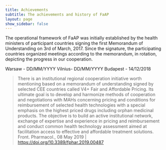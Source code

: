 ```yaml
---
title: Achievements
subtitle: The achievements and history of FaAP
layout: page
show_sidebar: false
---
```


The operational framework of FaAP was initially established by the health ministers of participant countries signing the first Memorandum of Understanding on 3rd of March, 2017. Since the signature, the participating countries organized meetings according to the memorandum, in rotation, depicting the progress in our cooperation.

Warsaw - DD/MM/YYYY
Vilnius- DD/MM/YYYY
Budapest - 14/12/2018

> There is an institutional regional cooperation initiative worth mentioning based on a memorandum of understanding signed by selected CEE countries called V4+ Fair and Affordable Pricing. Its ultimate goal is to develop and harmonize methods of cooperation and negotiations with MAHs concerning pricing and conditions for reimbursement of selected health technologies with a special emphasis on the highest priced drugs including orphan medicinal products. The objective is to build an active institutional network, exchange of expertise and experience in pricing and reimbursement and conduct common health technology assessment aimed at facilitation access to effective and affordable treatment solutions.
<quote>Front. Pharmacol., 08 May 2019 | https://doi.org/10.3389/fphar.2019.00487</quote>


